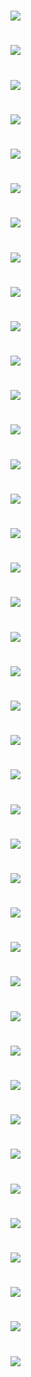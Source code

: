 # ![](img/04_vm-config.png)
# ![](img/05_vm-disk.png)
# ![](img/06_start.png)
# ![](img/07_select-dvd.png)
# ![](img/08_add-iso.png)
# ![](img/10_lang2.png)
# ![](img/090_installer.png)
# ![](img/100_lang.png)
# ![](img/120_keyb.png)
# ![](img/125_install.png)
# ![](img/130_hostname.png)
# ![](img/140_domain.png)
# ![](img/150_no-root.png)
# ![](img/160_username.png)
# ![](img/170_username2.png)
# ![](img/180_passwd.png)
# ![](img/190_rozdeleni.png)
# ![](img/200_disk.png)
# ![](img/210_vse-v-jednom.png)
# ![](img/220_format.png)
# ![](img/230_format.png)
# ![](img/240_copy.png)
# ![](img/250_dalsi-ne.png)
# ![](img/250_mirror.png)
# ![](img/260_mirror2.png)
# ![](img/270_no-proxy.png)
# ![](img/280_apt.png)
# ![](img/290_baliky.png)
# ![](img/300_tasksel.png)
# ![](img/310_install.png)
# ![](img/320_grub.png)
# ![](img/330_grub2.png)
# ![](img/340_hotovo.png)
# ![](img/350_boot.png)
# ![](img/360_login.png)
# ![](img/370_cli.png)
# ![](img/380_shutdown.png)
# ![](img/dilna.png)
# ![](img/d-img.png)
# ![](img/download.png)
